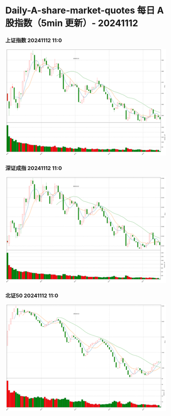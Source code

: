 
# Daily-A-share-market-quotes 每日 A 股指数（5min 更新）- 20241112

### 上证指数 20241112 11:0
![](./fig/2024/11/20241112-sh000001.png)

### 深证成指 20241112 11:0
![](./fig/2024/11/20241112-sz399001.png)

### 北证50 20241112 11:0
![](./fig/2024/11/20241112-bj899050.png)
